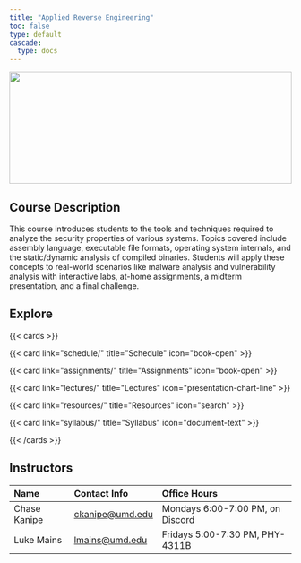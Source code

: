 ```yaml
---
title: "Applied Reverse Engineering"
toc: false
type: default
cascade:
  type: docs
---
```


<img src="images/graph-view.png" style="height: 200px;width:100%;object-fit:cover"></img>

## Course Description

This course introduces students to the tools and techniques required to analyze
the security properties of various systems. Topics covered include assembly
language, executable file formats, operating system internals, and the
static/dynamic analysis of compiled binaries. Students will apply these concepts
to real-world scenarios like malware analysis and vulnerability analysis with
interactive labs, at-home assignments, a midterm presentation, and a final
challenge.

## Explore

{{< cards >}}

{{< card link="schedule/" title="Schedule" icon="book-open" >}}

{{< card link="assignments/" title="Assignments" icon="book-open" >}}

{{< card link="lectures/" title="Lectures" icon="presentation-chart-line" >}}

{{< card link="resources/" title="Resources" icon="search" >}}

{{< card link="syllabus/" title="Syllabus" icon="document-text" >}}

{{< /cards >}}

## Instructors

| Name         | Contact Info                                | Office Hours                                                      |
| :----------- | :------------------------------------------ | :---------------------------------------------------------------- |
| Chase Kanipe | [ckanipe@umd.edu](mailto://ckanipe@umd.edu) | Mondays 6:00-7:00 PM, on [Discord](https://discord.com/channels/) |
| Luke Mains   | [lmains@umd.edu](mailto://lmains@umd.edu)   | Fridays 5:00-7:30 PM, PHY-4311B                                   |
